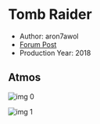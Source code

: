 # Tomb Raider

* Author: aron7awol
* [Forum Post](https://www.avsforum.com/threads/bass-eq-for-filtered-movies.2995212/post-56734614)
* Production Year: 2018

## Atmos

![img 0](https://i.imgur.com/YT1hLjW.jpg)

![img 1](https://i.imgur.com/D7ktxVq.jpg)

